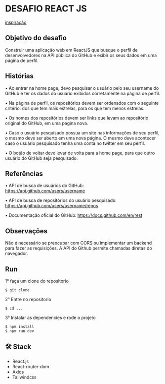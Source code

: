 # DESAFIO REACT JS 

[inspiração](https://github.com/devMozao/desafio-reactjs)

## Objetivo do desafio
Construir uma aplicação web em ReactJS que busque o perfil de desenvolvedores na API pública do GitHub e exibir os seus dados em uma página de perfil.

## Histórias
•	Ao entrar na home page, devo pesquisar o usuário pelo seu username do GitHub e ter os dados do usuário exibidos corretamente na página de perfil.  

•	Na página de perfil, os repositórios devem ser ordenados com o seguinte critério: dos que tem mais estrelas, para os que tem menos estrelas.  

•	Os nomes dos repositórios devem ser links que levam ao repositório original do GitHub, em uma página nova.  

•	Caso o usuário pesquisado possua um site nas informações de seu perfil, o mesmo deve ser aberto em uma nova página. O mesmo deve acontecer caso o usuário pesquisado tenha uma conta no twitter em seu perfil.  

•	O botão de voltar deve levar de volta para a home page, para que outro usuário do GitHub seja pesquisado.

## Referências
•	API de busca de usuários do GitHub: https://api.github.com/users/username

•	API de busca de repositórios do usuário pesquisado: https://api.github.com/users/username/repos

•	Documentação oficial do GitHub: https://docs.github.com/en/rest

## Observações
Não é necessário se preocupar com CORS ou implementar um backend para fazer as requisições. A API do Github permite chamadas diretas do navegador.

## Run

1° faça um clone do repositorio

````
$ git clone 

````
2° Entre no repositorio

````
$ cd ...

````
3° Instalar as dependencies e rode o projeto

````
$ npm install
$ npm run dev

````
## 🛠 Stack

- React.js
- React-router-dom
- Axios
- Tailwindcss

